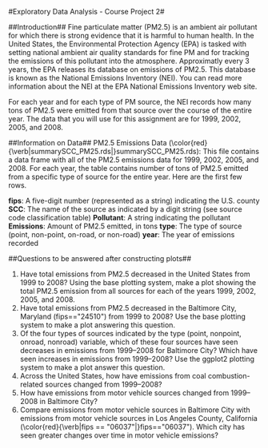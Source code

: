 
#Exploratory Data Analysis - Course Project 2#

##Introduction##
Fine particulate matter (PM2.5) is an ambient air pollutant for which there is strong evidence that it is harmful to human health. 
In the United States, the Environmental Protection Agency (EPA) is tasked with setting national ambient air quality standards for 
fine PM and for tracking the emissions of this pollutant into the atmosphere. Approximatly every 3 years, the EPA releases its 
database on emissions of PM2.5. This database is known as the National Emissions Inventory (NEI). 
You can read more information about the NEI at the EPA National Emissions Inventory web site.

For each year and for each type of PM source, the NEI records how many tons of PM2.5 were emitted from that source over the 
course of the entire year. The data that you will use for this assignment are for 1999, 2002, 2005, and 2008.

##Information on Data##
PM2.5 Emissions Data (\color{red}{\verb|summarySCC_PM25.rds|}summarySCC_PM25.rds): This file contains a data frame with 
all of the PM2.5 emissions data for 1999, 2002, 2005, and 2008. For each year, the table contains number of tons of
PM2.5 emitted from a specific type of source for the entire year. Here are the first few rows.

**fips**: A five-digit number (represented as a string) indicating the U.S. county
**SCC**: The name of the source as indicated by a digit string (see source code classification table)
**Pollutant**: A string indicating the pollutant
**Emissions**: Amount of PM2.5 emitted, in tons
**type**: The type of source (point, non-point, on-road, or non-road)
**year**: The year of emissions recorded

##Questions to be answered after constructing plots##
1. Have total emissions from PM2.5 decreased in the United States from 1999 to 2008? Using the base plotting system, make a plot showing the total PM2.5 emission from all sources for each of the years 1999, 2002, 2005, and 2008.
2. Have total emissions from PM2.5 decreased in the Baltimore City, 
Maryland (fips=="24510") from 1999 to 2008? Use the base plotting system to make a plot answering this question.
3. Of the four types of sources indicated by the type (point, nonpoint, onroad, nonroad) variable, which of these four sources have seen decreases in emissions from 1999–2008 for Baltimore City? Which have seen increases in emissions from 1999–2008? Use the ggplot2 plotting system to make a plot answer this question.
4. Across the United States, how have emissions from coal combustion-related sources changed from 1999–2008?
5. How have emissions from motor vehicle sources changed from 1999–2008 in Baltimore City?
6. Compare emissions from motor vehicle sources in Baltimore City with emissions from motor vehicle sources in Los Angeles County, California (\color{red}{\verb|fips == "06037"|}fips=="06037"). Which city has seen greater changes over time in motor vehicle emissions?


